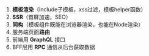 1. **模板渲染**（include子模板，xss过滤，模板helper函数）
2. **SSR**（首屏加速，SEO）
3. **同构**（模板组件既能在浏览器渲染，也能在Node渲染）
4. 服务端页面**路由**
5. 前端用 **GraphQL** 接口
6. BFF层用 **RPC** 通信从后台获取数据
